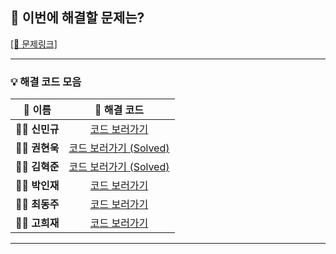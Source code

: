 ## 🎯 이번에 해결할 문제는?

[[🔗 문제링크]](https://www.acmicpc.net/problem/2252)

---

### 💡 해결 코드 모음

|  👤 **이름**  | 🔗 **해결 코드**  |
| :-----------: | :---------------: |
| 🧑‍💻 **신민규** | [코드 보러가기]() |
| 👨‍💻 **권현욱** | [코드 보러가기 (Solved)](https://github.com/woogie01/algorithm-java/blob/main/%EB%B0%B1%EC%A4%80/Gold/2252.%E2%80%85%EC%A4%84%E2%80%85%EC%84%B8%EC%9A%B0%EA%B8%B0/%EC%A4%84%E2%80%85%EC%84%B8%EC%9A%B0%EA%B8%B0.java) |
| 🧑‍💻 **김혁준** | [코드 보러가기 (Solved)](https://github.com/hyukjunkim1116/algorithm-baekjoon/blob/main/%EB%B0%B1%EC%A4%80/Gold/2252.%E2%80%85%EC%A4%84%E2%80%85%EC%84%B8%EC%9A%B0%EA%B8%B0/%EC%A4%84%E2%80%85%EC%84%B8%EC%9A%B0%EA%B8%B0.java) |
| 👨‍💻 **박인재** | [코드 보러가기]() |
| 🧑‍💻 **최동주** | [코드 보러가기]() |
| 👨‍💻 **고희재** | [코드 보러가기]() |

---
